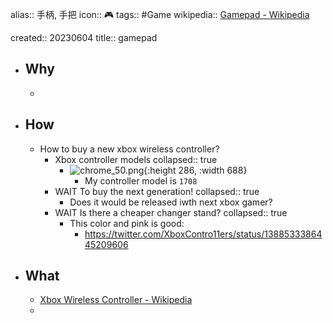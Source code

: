 alias:: 手柄, 手把
icon:: 🎮
tags:: #Game 
wikipedia:: [Gamepad - Wikipedia](https://en.wikipedia.org/wiki/Gamepad)

created:: 20230604
title:: gamepad

- ## Why
  -
- ## How
  - How to buy a new xbox wireless controller?
    - Xbox controller models
      collapsed:: true
      - ![chrome_50.png](../assets/2023/chrome_50_1673504605513_0.png){:height 286, :width 688}
        - My controller model is `1708`
    - WAIT To buy the next generation!
      collapsed:: true
      - Does it would be released iwth next xbox gamer?
    - WAIT Is there a cheaper changer stand?
      collapsed:: true
      - This color and pink is good:
        - https://twitter.com/XboxContro11ers/status/1388533386445209606
- ## What
  - [Xbox Wireless Controller - Wikipedia](https://en.wikipedia.org/wiki/Xbox_Wireless_Controller)
  -